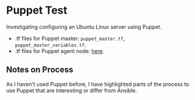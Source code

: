 # Puppet Test

Investigating configuring an Ubuntu Linux server using Puppet. 


- .tf files for Puppet master: `puppet_master.tf`, `puppet_master_variables.tf`.
- .tf files for Puppet agent node: [here](https://github.com/nick-otter/terraform-azure-virtual-machine[]).

## Notes on Process

As I haven't used Puppet before, I have highlighted parts of the process to use Puppet that are interesting or differ from Ansible.


